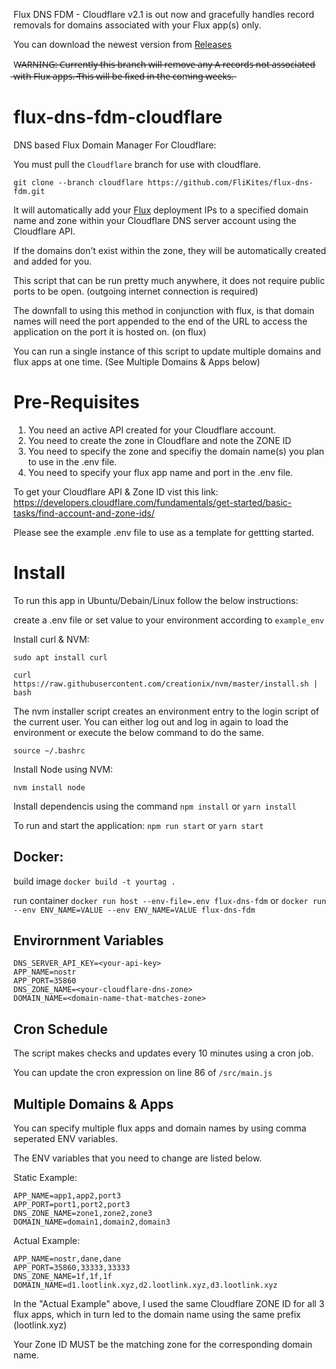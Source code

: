 Flux DNS FDM - Cloudflare v2.1 is out now and gracefully handles record removals for domains associated with your Flux app(s) only. 

You can download the newest version from [Releases](https://github.com/FliKites/flux-dns-fdm/releases)

W̶A̶R̶N̶I̶N̶G̶:̶ ̶C̶u̶r̶r̶e̶n̶t̶l̶y̶ ̶t̶h̶i̶s̶ ̶b̶r̶a̶n̶c̶h̶ ̶w̶i̶l̶l̶ ̶r̶e̶m̶o̶v̶e̶ ̶a̶n̶y̶ ̶A̶ ̶r̶e̶c̶o̶r̶d̶s̶ ̶n̶o̶t̶ ̶a̶s̶s̶o̶c̶i̶a̶t̶e̶d̶ ̶w̶i̶t̶h̶ ̶F̶l̶u̶x̶ ̶a̶p̶p̶s̶.̶ ̶T̶h̶i̶s̶ ̶w̶i̶l̶l̶ ̶b̶e̶ ̶f̶i̶x̶e̶d̶ ̶i̶n̶ ̶t̶h̶e̶ ̶c̶o̶m̶i̶n̶g̶ ̶w̶e̶e̶k̶s̶.̶

# flux-dns-fdm-cloudflare

DNS based Flux Domain Manager For Cloudflare:

You must pull the `Cloudflare` branch for use with cloudflare.

`git clone --branch cloudflare https://github.com/FliKites/flux-dns-fdm.git`

It will automatically add your [Flux](https://runonflux.io) deployment IPs to a specified domain name and zone within your Cloudflare DNS server account using the Cloudflare API.

If the domains don't exist within the zone, they will be automatically created and added for you.

This script that can be run pretty much anywhere, it does not require public ports to be open. (outgoing internet connection is required)

The downfall to using this method in conjunction with flux, is that domain names will need the port appended to the end of the URL to access the application on the port it is hosted on. (on flux)

You can run a single instance of this script to update multiple domains and flux apps at one time. (See Multiple Domains & Apps below)

# Pre-Requisites

1. You need an active API created for your Cloudflare account.
2. You need to create the zone in Cloudflare and note the ZONE ID
3. You need to specify the zone and specifiy the domain name(s) you plan to use in the .env file.
4. You need to specify your flux app name and port in the .env file.

To get your Cloudflare API & Zone ID vist this link:
https://developers.cloudflare.com/fundamentals/get-started/basic-tasks/find-account-and-zone-ids/

Please see the example .env file to use as a template for gettting started.

# Install

To run this app in Ubuntu/Debain/Linux follow the below instructions:

create a .env file or set value to your environment according to `example_env`

Install curl & NVM:

`sudo apt install curl`

`curl https://raw.githubusercontent.com/creationix/nvm/master/install.sh | bash`

The nvm installer script creates an environment entry to the login script of the current user. You can either log out and log in again to load the environment or execute the below command to do the same.

`source ~/.bashrc`

Install Node using NVM:

`nvm install node`

Install dependencis using the command `npm install` or `yarn install`

To run and start the application:
`npm run start` or `yarn start`

## Docker:

build image
`docker build -t yourtag .`

run container
`docker run host --env-file=.env flux-dns-fdm`
or `docker run --env ENV_NAME=VALUE --env ENV_NAME=VALUE flux-dns-fdm`

## Envirornment Variables
```DNS_SERVER_ADDRESS=https://api.cloudflare.com/client/v4
DNS_SERVER_API_KEY=<your-api-key>
APP_NAME=nostr
APP_PORT=35860
DNS_ZONE_NAME=<your-cloudflare-dns-zone>
DOMAIN_NAME=<domain-name-that-matches-zone> 
```

## Cron Schedule

The script makes checks and updates every 10 minutes using a cron job.

You can update the cron expression on line 86 of `/src/main.js`

## Multiple Domains & Apps

You can specify multiple flux apps and domain names by using comma seperated ENV variables.

The ENV variables that you need to change are listed below.

Static Example:

```
APP_NAME=app1,app2,port3
APP_PORT=port1,port2,port3
DNS_ZONE_NAME=zone1,zone2,zone3
DOMAIN_NAME=domain1,domain2,domain3
```
Actual Example:
```
APP_NAME=nostr,dane,dane
APP_PORT=35860,33333,33333
DNS_ZONE_NAME=1f,1f,1f
DOMAIN_NAME=d1.lootlink.xyz,d2.lootlink.xyz,d3.lootlink.xyz
```
In the "Actual Example" above, I used the same Cloudflare ZONE ID for all 3 flux apps, which in turn led to the domain name using the same prefix (lootlink.xyz) 

Your Zone ID MUST be the matching zone for the corresponding domain name.
